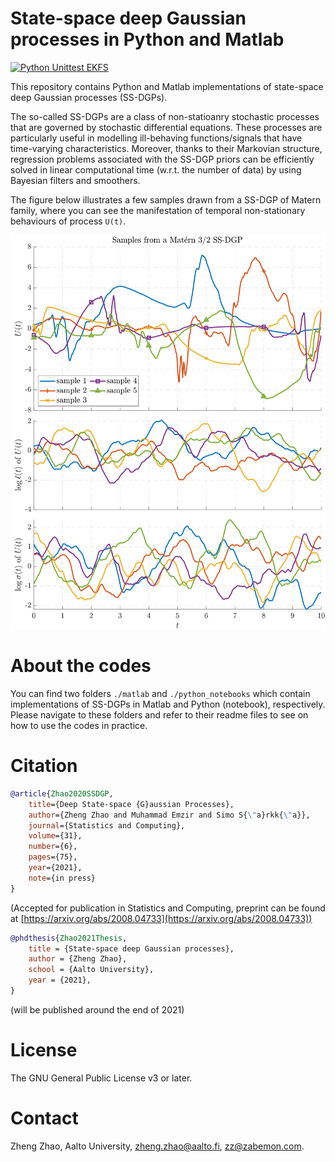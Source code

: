 # State-space deep Gaussian processes in Python and Matlab

[![Python Unittest EKFS](https://github.com/zgbkdlm/ssdgp/actions/workflows/py_unittest.yml/badge.svg)](https://github.com/zgbkdlm/ssdgp/actions/workflows/py_unittest.yml)

This repository contains Python and Matlab implementations of state-space deep Gaussian processes (SS-DGPs).

The so-called SS-DGPs are a class of non-statioanry stochastic processes that are governed by stochastic differential equations. These processes are particularly useful in modelling ill-behaving functions/signals that have time-varying characteristics. Moreover, thanks to their Markovian structure, regression problems associated with the SS-DGP priors can be efficiently solved in linear computational time (w.r.t. the number of data) by using Bayesian filters and smoothers. 

The figure below illustrates a few samples drawn from a SS-DGP of Matern family, where you can see the manifestation of temporal non-stationary behaviours of process `U(t)`.

![Samples from a Matern 3/2 SS-DGP prior](./samples-ssdgp-m32.svg)

# About the codes

You can find two folders `./matlab` and `./python_notebooks` which contain implementations of SS-DGPs in Matlab and Python (notebook), respectively. Please navigate to these folders and refer to their readme files to see on how to use the codes in practice. 

# Citation

```bibtex
@article{Zhao2020SSDGP,
	title={Deep State-space {G}aussian Processes},
	author={Zheng Zhao and Muhammad Emzir and Simo S{\"a}rkk{\"a}},
	journal={Statistics and Computing},
	volume={31},
	number={6},
	pages={75},
	year={2021},
	note={in press}
}
```
(Accepted for publication in Statistics and Computing, preprint can be found at [https://arxiv.org/abs/2008.04733](https://arxiv.org/abs/2008.04733))

```bibtex
@phdthesis{Zhao2021Thesis,
	title = {State-space deep Gaussian processes},
	author = {Zheng Zhao},
	school = {Aalto University},
	year = {2021},
}
```
(will be published around the end of 2021)

# License

The GNU General Public License v3 or later.

# Contact

Zheng Zhao, Aalto University, zheng.zhao@aalto.fi, zz@zabemon.com.
